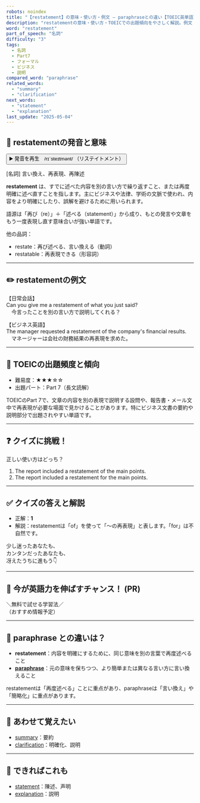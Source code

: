 ```yaml
---
robots: noindex
title: "【restatement】の意味・使い方・例文 ― paraphraseとの違い【TOEIC英単語】"
description: "restatementの意味・使い方・TOEICでの出題傾向をやさしく解説。例文・クイズ付きでparaphraseとの違いもわかりやすく学べます。"
word: "restatement"
part_of_speech: "名詞"
difficulty: "3"
tags:
  - 名詞
  - Part7
  - フォーマル
  - ビジネス
  - 説明
compared_word: "paraphrase"
related_words:
  - "summary"
  - "clarification"
next_words:
  - "statement"
  - "explanation"
last_update: "2025-05-04"
---
```


## 🔰 restatementの発音と意味

<button class="play-audio" onclick="playTTS('restatement')">
  <span class="play-audio-main">
    ▶️ 発音を再生　/rɪˈsteɪtmənt/
  </span>
  <span class="play-audio-sub">
    （リステイトメント）
  </span>
</button>

[名詞] 言い換え、再表現、再陳述

**restatement** は、すでに述べた内容を別の言い方で繰り返すこと、または再度明確に述べ直すことを指します。主にビジネスや法律、学術の文脈で使われ、内容をより明確にしたり、誤解を避けるために用いられます。

語源は「再び（re）」＋「述べる（statement）」から成り、もとの発言や文章をもう一度表現し直す意味合いが強い単語です。

他の品詞：  
- restate：再び述べる、言い換える（動詞）
- restatable：再表現できる（形容詞）

---

## ✏️ restatementの例文

【日常会話】  
Can you give me a restatement of what you just said?  
　今言ったことを別の言い方で説明してくれる？

【ビジネス英語】  
The manager requested a restatement of the company's financial results.  
　マネージャーは会社の財務結果の再表現を求めた。

---

## 🎯 TOEICの出題頻度と傾向

- 難易度：★★★☆☆
- 出題パート：Part 7（長文読解）

TOEICのPart 7で、文章の内容を別の表現で説明する設問や、報告書・メール文中で再表現が必要な場面で見かけることがあります。特にビジネス文書の要約や説明部分で出題されやすい単語です。

---

## ❓ クイズに挑戦！

正しい使い方はどっち？

1. The report included a restatement of the main points.  
2. The report included a restatement for the main points.

---

## ✅ クイズの答えと解説

- 正解：**1**
- 解説：restatementは「of」を使って「～の再表現」と表します。「for」は不自然です。

少し迷ったあなたも、  
カンタンだったあなたも、  
冴えたうちに進もう👇️

---

## 🚀 今が英語力を伸ばすチャンス！ (PR)

<div class="info-center">
＼無料で試せる学習法／<br>  
（おすすめ情報予定）
</div>

---

## 🤔  paraphrase との違いは？

- **restatement**：内容を明確にするために、同じ意味を別の言葉で再度述べること
- **[paraphrase](/word/paraphrase/)**：元の意味を保ちつつ、より簡単または異なる言い方に言い換えること

restatementは「再度述べる」ことに重点があり、paraphraseは「言い換え」や「簡略化」に重点があります。

---

## 🧩 あわせて覚えたい

- [summary](/word/summary/)：要約
- [clarification](/word/clarification/)：明確化、説明

---

## 📖 できればこれも

- [statement](/word/statement/)：陳述、声明
- [explanation](/word/explanation/)：説明

<!-- cvid: aid48_bid02 -->
